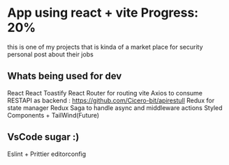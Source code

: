 # App using react + vite Progress: 20%

this is one of my projects that is kinda of a market place for security personal post about their jobs


## Whats being used for dev

React
React Toastify
React Router for routing
vite
Axios to consume
RESTAPI as backend : https://github.com/Cicero-bit/apirestull
Redux for state manager
Redux Saga to handle async and middleware actions
Styled Components + TailWind(Future)


## VsCode sugar :)

Eslint + Prittier
editorconfig

